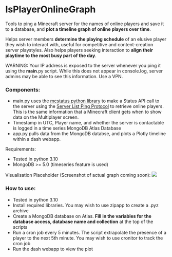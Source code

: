 # IsPlayerOnlineGraph
Tools to ping a Minecraft server for the names of online players and save it to a database, and **plot a timeline graph of online players over time**.

Helps server members **determine the playing schedule** of an elusive player they wish to interact with, useful for competitive and content-creation server playstyles. Also helps players seeking interaction to **align their playtime to the most busy part of the day**.

WARNING: Your IP address is exposed to the server whenever you ping it using the __main__.py script. While this does not appear in console.log, server admins may be able to see this information. Use a VPN.

### Components:
- main.py uses the [mcstatus python library](https://github.com/py-mine/mcstatus) to make a Status API call to the server using the [Server List Ping Protocol](https://wiki.vg/Server_List_Ping) to retrieve online players. This is the same information that a Minecraft client gets when to show data on the Multiplayer screen.
- Timestamp in UTC, Player name, and whether the server is contactable is logged in a time series MongoDB Atlas Database
- app.py pulls data from the MongoDB databse, and plots a Plotly timeline within a dash webapp. 

Requirements:
- Tested in python 3.10
- MongoDB >= 5.0 (timeseries feature is used)

Visualisation Placeholder (Screenshot of actual graph coming soon):
![](https://linuxhint.com/wp-content/uploads/2022/08/Plotly.Express.Timeline-4.png)

### How to use:
- Tested in python 3.10
- Install required libraries. You may wish to use zipapp to create a .pyz archive
- Create a MongoDB database on Atlas. **Fill in the variables for the database access, database name and collection** at the top of the scripts
- Run a cron job every 5 minutes. The script extrapolate the presence of a player to the next 5th minute. You may wish to use cronitor to track the cron job
- Run the dash webapp to view the plot

